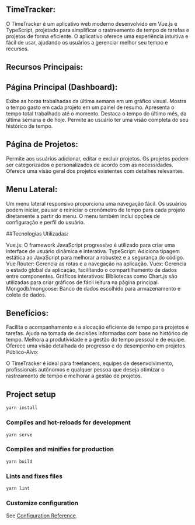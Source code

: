 ## TimeTracker:

O TimeTracker é um aplicativo web moderno desenvolvido em Vue.js e TypeScript, projetado para simplificar o rastreamento de tempo de tarefas e projetos de forma eficiente. O aplicativo oferece uma experiência intuitiva e fácil de usar, ajudando os usuários a gerenciar melhor seu tempo e recursos.

## Recursos Principais:

## Página Principal (Dashboard):

Exibe as horas trabalhadas da última semana em um gráfico visual.
Mostra o tempo gasto em cada projeto em um painel de resumo.
Apresenta o tempo total trabalhado até o momento.
Destaca o tempo do último mês, da última semana e de hoje.
Permite ao usuário ter uma visão completa do seu histórico de tempo.

## Página de Projetos:

Permite aos usuários adicionar, editar e excluir projetos.
Os projetos podem ser categorizados e personalizados de acordo com as necessidades.
Oferece uma visão geral dos projetos existentes com detalhes relevantes.

## Menu Lateral:

Um menu lateral responsivo proporciona uma navegação fácil.
Os usuários podem iniciar, pausar e reiniciar o cronômetro de tempo para cada projeto diretamente a partir do menu.
O menu também inclui opções de configuração e perfil do usuário.

##Tecnologias Utilizadas:

Vue.js: O framework JavaScript progressivo é utilizado para criar uma interface de usuário dinâmica e interativa.
TypeScript: Adiciona tipagem estática ao JavaScript para melhorar a robustez e a segurança do código.
Vue Router: Gerencia as rotas e a navegação na aplicação.
Vuex: Gerencia o estado global da aplicação, facilitando o compartilhamento de dados entre componentes.
Gráficos interativos: Bibliotecas como Chart.js são utilizadas para criar gráficos de fácil leitura na página principal.
Mongodb/mongoose: Banco de dados escolhido para armazenamento e coleta de dados.

## Benefícios:

Facilita o acompanhamento e a alocação eficiente de tempo para projetos e tarefas.
Ajuda na tomada de decisões informadas com base no histórico de tempo.
Melhora a produtividade e a gestão do tempo pessoal e de equipe.
Oferece uma visão detalhada do progresso e do desempenho em projetos.
Público-Alvo:

O TimeTracker é ideal para freelancers, equipes de desenvolvimento, profissionais autônomos e qualquer pessoa que deseja otimizar o rastreamento de tempo e melhorar a gestão de projetos.

## Project setup
```
yarn install
```

### Compiles and hot-reloads for development
```
yarn serve
```

### Compiles and minifies for production
```
yarn build
```

### Lints and fixes files
```
yarn lint
```

### Customize configuration
See [Configuration Reference](https://cli.vuejs.org/config/).
